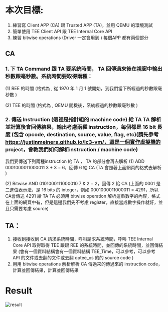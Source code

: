 # 本次目標:
1. 練習寫 Client APP (CA) 跟 Trusted APP (TA)，並用 QEMU 的環境測試
2. 簡單使用 TEE Client API 跟 TEE Internal Core API
3. 練習 bitwise operations (Driver 一定會用到 )
每個APP 都有兩個部分
## CA
### 1. 下 TA Command 跟 TA 要系統時間， TA 回傳過來後在視窗中輸出秒數跟毫秒數。系統時間要取得兩種：
(1) REE 的時間 (格式為 , 從 1970 年 1 月 1 號開始，到我們當下所經過的秒數跟毫秒數 )

(2) TEE 的時間 (格式為 , QEMU 開機後，系統經過的秒數跟毫秒數 )

### 2. 傳送 Instruction (這裡是指計組的 machine code) 給 TA TA 解析並計算後會回傳結果，輸出考慮兩種 instruction，每個都是 16 bit 長度 (包含 opcode, destination, source, value, flag, etc)(請先參考 https://justinmeiners.github.io/lc3-vm/，這是一個實作虛擬機的 project，會教我們如何解析instruction / machine code)
我們要傳送下列兩種instruction 給 TA ， TA 的部分會再去解析
(1) ADD 0001000011000011 3 + 3 = 6，回傳 6 給 CA (TA 會照著上面網頁的格式去解析 )

(2) Bitwise AND 0101000111000010 7 & 2 = 2，回傳 2 給 CA
(上面的 0001 是二進位表示法，是 16 bits 的 integer，例如 0001000011000011 = 4291，所以CA會傳送 4291 給 TA TA 必須用 bitwise operation 解析這串數字的內容，格式在上面的網頁中有，但是這邊我們先不考慮 register，直接當成數字操作就好，並且只需要考慮 source)
## TA：
1. 接收到接收到 CA 請求系統時間，呼叫請求系統時間，呼叫 TEE Internal Core API 取得取得 TEE 跟跟 REE 的系統時間，並回傳的系統時間，並回傳結果 (會有一個資料結構會有一個資料結構 TEE_Time，可以參考，可以參考 API 的文件或去翻的文件或去翻 optee_os 的的 source code )
2. 用用 bitwise operations 解析解析 CA 傳過來的傳過來的 instruction code，計算並回傳結果，計算並回傳結果

# Result
![result](https://user-images.githubusercontent.com/81294928/123715992-16988180-d8ac-11eb-912f-e48291924c5b.png)

